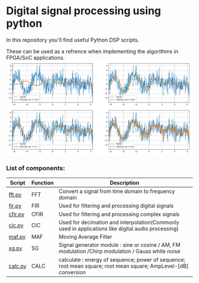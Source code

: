 # Digital signal processing using python
In this repository you'll find useful Python DSP scripts.

These can be used as a refrence when implementing the algorithms in FPGA/SoC applications.
<img src="./pics/DSP.PNG" alt="Image Alt Text" width="900"/>

### List of components:

| Script | Function| Description |
|----------|----------|----------|
|[fft.py](URL)  | FFT   | Convert a signal from time domain to frequency domain  |
| [fir.py](URL) | FIR | Used for filtering and processing digital signals |
| [cfir.py](URL)    | CFIR   |   Used for filtering and processing complex signals  |
| [cic.py](URL)   | CIC   |  Used for decimation and interpolation(Commonly used in applications like digital audio processing)  |
|[maf.py](URL)   | MAF   |  Moving Average Filter   |
|[sg.py](URL)    | SG  |   Signal generator module : sine or cosine / AM, FM modulation /Chirp modulation / Gauss white noise  |
| [calc.py](URL) | CALC | calculate : energy of sequence; power of sequence; root mean square; root mean square; AmpLevel-[dB] conversion|
